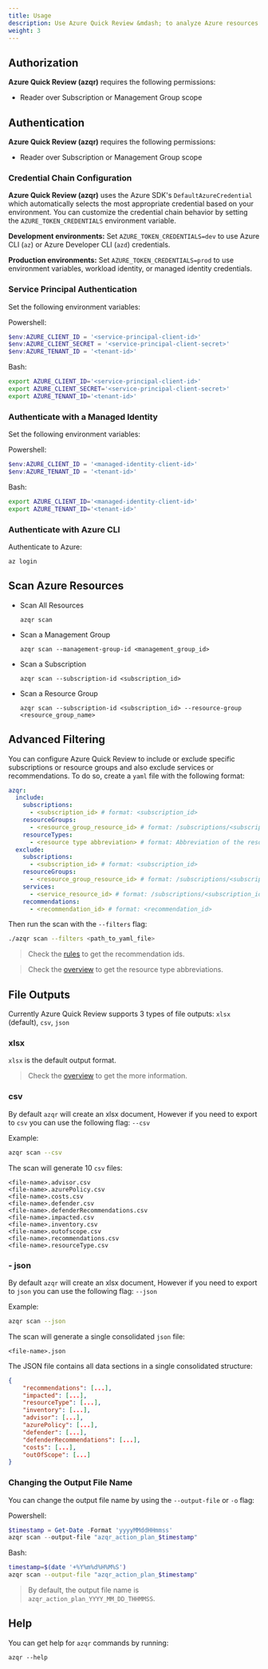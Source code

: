 ```yaml
---
title: Usage
description: Use Azure Quick Review &mdash; to analyze Azure resources and identify whether they comply with Azure's best practices and recommendations.
weight: 3
---
```


## Authorization

**Azure Quick Review (azqr)** requires the following permissions:

* Reader over Subscription or Management Group scope

## Authentication

**Azure Quick Review (azqr)** requires the following permissions:

* Reader over Subscription or Management Group scope

### Credential Chain Configuration

**Azure Quick Review (azqr)** uses the Azure SDK's `DefaultAzureCredential` which automatically selects the most appropriate credential based on your environment. You can customize the credential chain behavior by setting the `AZURE_TOKEN_CREDENTIALS` environment variable.

**Development environments:**
Set `AZURE_TOKEN_CREDENTIALS=dev` to use Azure CLI (`az`) or Azure Developer CLI (`azd`) credentials.

**Production environments:** 
Set `AZURE_TOKEN_CREDENTIALS=prod` to use environment variables, workload identity, or managed identity credentials.

### Service Principal Authentication

Set the following environment variables:

Powershell:

``` powershell
$env:AZURE_CLIENT_ID = '<service-principal-client-id>'
$env:AZURE_CLIENT_SECRET = '<service-principal-client-secret>'
$env:AZURE_TENANT_ID = '<tenant-id>'
```

Bash:

``` bash
export AZURE_CLIENT_ID='<service-principal-client-id>'
export AZURE_CLIENT_SECRET='<service-principal-client-secret>'
export AZURE_TENANT_ID='<tenant-id>'
```

### Authenticate with a Managed Identity

Set the following environment variables:

Powershell:

``` powershell
$env:AZURE_CLIENT_ID = '<managed-identity-client-id>'
$env:AZURE_TENANT_ID = '<tenant-id>'
```

Bash:

``` bash
export AZURE_CLIENT_ID='<managed-identity-client-id>'
export AZURE_TENANT_ID='<tenant-id>'
```

### Authenticate with Azure CLI

Authenticate to Azure:

```console
az login
```

## Scan Azure Resources

* Scan All Resources

  ```console
  azqr scan
  ```

* Scan a Management Group

  ```console
  azqr scan --management-group-id <management_group_id>
  ```

* Scan a Subscription
  
  ```console
  azqr scan --subscription-id <subscription_id>
  ```

* Scan a Resource Group

  ```console
  azqr scan --subscription-id <subscription_id> --resource-group <resource_group_name>
  ```

## Advanced Filtering

You can configure Azure Quick Review to include or exclude specific subscriptions or resource groups and also exclude services or recommendations. To do so, create a `yaml` file with the following format:

```yaml
azqr:
  include:
    subscriptions:
      - <subscription_id> # format: <subscription_id>
    resourceGroups:
      - <resource_group_resource_id> # format: /subscriptions/<subscription_id>/resourceGroups/<resource_group_name>
    resourceTypes:
      - <resource type abbreviation> # format: Abbreviation of the resource type. For example: "vm" for "Microsoft.Compute/virtualMachines"
  exclude:
    subscriptions:
      - <subscription_id> # format: <subscription_id>
    resourceGroups:
      - <resource_group_resource_id> # format: /subscriptions/<subscription_id>/resourceGroups/<resource_group_name>
    services:
      - <service_resource_id> # format: /subscriptions/<subscription_id>/resourceGroups/<resource_group_name>/providers/<service_provider>/<service_name>
    recommendations:
      - <recommendation_id> # format: <recommendation_id>
```

Then run the scan with the `--filters` flag:

```bash
./azqr scan --filters <path_to_yaml_file>
```

> Check the [rules](https://azure.github.io/azqr/docs/recommendations/) to get the recommendation ids.

> Check the [overview](https://azure.github.io/azqr/docs/overview/) to get the resource type abbreviations.

## File Outputs

Currently Azure Quick Review supports 3 types of file outputs: `xlsx` (default), `csv`, `json`

### xlsx

`xlsx` is the default output format.

> Check the [overview](https://azure.github.io/azqr/docs/overview/) to get the more information.

### csv

By default `azqr` will create an xlsx document, However if you need to export to `csv` you can use the following flag: `--csv`

Example:

```bash
azqr scan --csv
```

The scan will generate 10 `csv` files:

```
<file-name>.advisor.csv
<file-name>.azurePolicy.csv
<file-name>.costs.csv
<file-name>.defender.csv
<file-name>.defenderRecommendations.csv
<file-name>.impacted.csv
<file-name>.inventory.csv
<file-name>.outofscope.csv
<file-name>.recommendations.csv
<file-name>.resourceType.csv
```

### - json

By default `azqr` will create an xlsx document, However if you need to export to `json` you can use the following flag: `--json`

Example:

```bash
azqr scan --json
```

The scan will generate a single consolidated `json` file:

``` 
<file-name>.json
```

The JSON file contains all data sections in a single consolidated structure:

```json
{
    "recommendations": [...],
    "impacted": [...],
    "resourceType": [...],
    "inventory": [...],
    "advisor": [...],
    "azurePolicy": [...],
    "defender": [...],
    "defenderRecommendations": [...],
    "costs": [...],
    "outOfScope": [...]
}
```

### Changing the Output File Name

You can change the output file name by using the `--output-file` or `-o` flag:

Powershell:

```powershell
$timestamp = Get-Date -Format 'yyyyMMddHHmmss'
azqr scan --output-file "azqr_action_plan_$timestamp"
```

Bash:

```bash
timestamp=$(date '+%Y%m%d%H%M%S')
azqr scan --output-file "azqr_action_plan_$timestamp"
```

> By default, the output file name is `azqr_action_plan_YYYY_MM_DD_THHMMSS`.

## Help

You can get help for `azqr` commands by running:

```console
azqr --help
```
